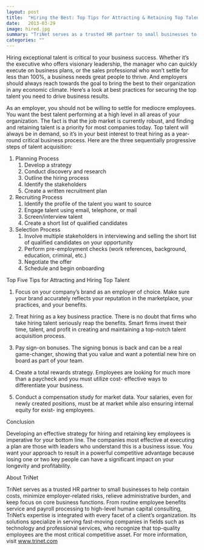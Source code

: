 ```yaml
---
layout: post
title:  "Hiring the Best: Top Tips for Attracting & Retaining Top Talent"
date:   2013-03-29
image: hired.jpg
summary: "TriNet serves as a trusted HR partner to small businesses to help contain costs, minimize employer-related risks, relieve administrative burden, and keep focus on core business functions. From routine employee benefits service and payroll processing to high-level human capital consulting, TriNet’s expertise is integrated with every facet of a client’s organization."
categories: ""
---
```


Hiring exceptional talent is critical to your business success. Whether it’s the executive who offers visionary leadership, the manager who can quickly execute on business plans, or the sales professional who won’t settle for less than 100%, a business needs great people to thrive. And employers should always reach towards the goal to bring the best to their organization in any economic climate. Here’s a look at best practices for securing the top talent you need to drive business results.



As an employer, you should not be willing to settle for mediocre employees. You want the best talent performing at a high level in all areas of your organization. The fact is that the job market is currently robust, and finding and retaining talent is a priority for most companies today. Top talent will always be in demand, so it’s in your best interest to treat hiring as a year-round critical business process. Here are the three sequentially progressive steps of talent acquisition:

1. Planning Process
	1. Develop a strategy
	2. Conduct discovery and research
	3. Outline the hiring process
	4. Identify the stakeholders
	5. Create a written recruitment plan
2. Recruiting Process
	1. Identify the profile of the talent you want to source
	2. Engage talent using email, telephone, or mail
	3. Screen/interview talent
	4. Create a short list of qualified candidates
3. Selection Process
	1. Involve multiple stakeholders in interviewing and selling the short list of qualified candidates on your opportunity
	2. Perform pre-employment checks (work references, background, education, criminal, etc.)
	3. Negotiate the offer
	4. Schedule and begin onboarding


Top Five Tips for Attracting and Hiring Top Talent

1. Focus on your company’s brand as an employer of choice. Make sure your brand accurately reflects your reputation in the marketplace, your practices, and your benefits.

2. Treat hiring as a key business practice. There is no doubt that firms who take hiring talent seriously reap the
benefits. Smart firms invest their time, talent, and profit in creating and maintaining a top-notch talent acquisition process.

3. Pay sign-on bonuses. The signing bonus is back and can be a real game-changer, showing that you value and want a potential new hire on board as part of your team.

4. Create a total rewards strategy. Employees are looking for much more than a paycheck and you must utilize cost-
effective ways to differentiate your business.

5. Conduct a compensation study for market data. Your salaries, even for newly created positions, must be at market while also ensuring internal equity for exist- ing employees.

Conclusion

Developing an effective strategy for hiring and retaining key employees is imperative for your bottom line. The companies most effective at executing a plan are those with leaders who understand this is a business issue. You want your approach to result in a powerful competitive advantage because losing one or two key people can have a significant impact on your longevity and profitability.


About TriNet

TriNet serves as a trusted HR partner to small businesses to help contain costs, minimize employer-related risks, relieve administrative burden, and keep focus on core business functions. From routine employee benefits service and payroll processing to high-level human capital consulting, TriNet’s expertise is integrated with every facet of a client’s organization. Its solutions specialize in serving fast-moving companies in fields such as technology and professional services, who recognize that top-quality employees are the most critical competitive asset. For more information, visit www.trinet.com